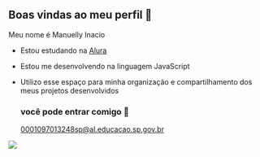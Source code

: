 ## Boas vindas ao meu perfil 🍁

Meu nome é Manuelly Inacio

- Estou estudando na [Alura](https://www.alura.com.br)
- Estou me desenvolvendo na linguagem JavaScript
- Utilizo esse espaço para minha organização e compartilhamento dos meus projetos desenvolvidos

  ### você pode entrar comigo 📧

  0001097013248sp@al.educacao.sp.gov.br



![](https://media1.tenor.com/m/rbVd4FhEwoEAAAAC/cinderella-mouse.gif)
